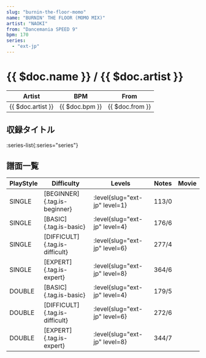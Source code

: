 ```yaml
---
slug: "burnin-the-floor-momo"
name: "BURNIN' THE FLOOR (MOMO MIX)"
artist: "NAOKI"
from: "Dancemania SPEED 9"
bpm: 170
series:
  - "ext-jp"
---
```


# {{ $doc.name }} / {{ $doc.artist }}

|Artist|BPM|From|
|------|---|----|
|{{ $doc.artist }}|{{ $doc.bpm }}|{{ $doc.from }}|

## 収録タイトル

:series-list{:series="series"}

## 譜面一覧

|PlayStyle|Difficulty|Levels|Notes|Movie|
|---------|----------|------|-----|-----|
|SINGLE|[BEGINNER]{.tag.is-beginner}|<div class="field is-grouped is-grouped-multiline">:level{slug="ext-jp" level=1}</div>|113/0||
|SINGLE|[BASIC]{.tag.is-basic}|<div class="field is-grouped is-grouped-multiline">:level{slug="ext-jp" level=4}</div>|176/6||
|SINGLE|[DIFFICULT]{.tag.is-difficult}|<div class="field is-grouped is-grouped-multiline">:level{slug="ext-jp" level=6}</div>|277/4||
|SINGLE|[EXPERT]{.tag.is-expert}|<div class="field is-grouped is-grouped-multiline">:level{slug="ext-jp" level=8}</div>|364/6||
|DOUBLE|[BASIC]{.tag.is-basic}|<div class="field is-grouped is-grouped-multiline">:level{slug="ext-jp" level=4}</div>|179/5||
|DOUBLE|[DIFFICULT]{.tag.is-difficult}|<div class="field is-grouped is-grouped-multiline">:level{slug="ext-jp" level=6}</div>|272/6||
|DOUBLE|[EXPERT]{.tag.is-expert}|<div class="field is-grouped is-grouped-multiline">:level{slug="ext-jp" level=8}</div>|344/7||
